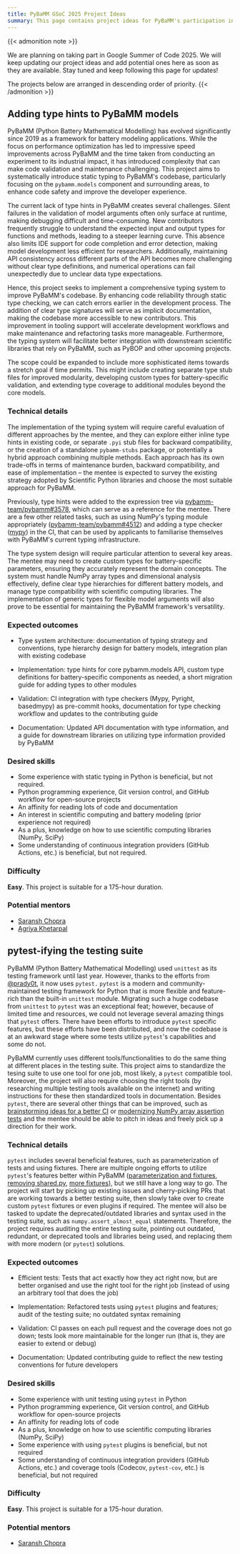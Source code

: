 ```yaml
---
title: PyBaMM GSoC 2025 Project Ideas
summary: This page contains project ideas for PyBaMM's participation in the Google Summer of Code program in 2025. These projects are intended to be suitable for students or professionals who are new to PyBaMM or to open-source software development in general, and wish to work on a project that will be beneficial to PyBaMM and its community.
---
```


{{< admonition note >}}

We are planning on taking part in Google Summer of Code 2025. We will keep updating our project ideas and add potential ones here as soon as they are available. Stay tuned and keep following this page for updates!

The projects below are arranged in descending order of priority.
{{< /admonition >}}

## Adding type hints to PyBaMM models

PyBaMM (Python Battery Mathematical Modelling) has evolved significantly since 2019 as a framework for battery modeling applications. While the focus on performance optimization has led to impressive speed improvements across PyBaMM and the time taken from conducting an experiment to its industrial impact, it has introduced complexity that can make code validation and maintenance challenging. This project aims to systematically introduce static typing to PyBaMM's codebase, particularly focusing on the `pybamm.models` component and surrounding areas, to enhance code safety and improve the developer experience.

The current lack of type hints in PyBaMM creates several challenges. Silent failures in the validation of model arguments often only surface at runtime, making debugging difficult and time-consuming. New contributors frequently struggle to understand the expected input and output types for functions and methods, leading to a steeper learning curve. This absence also limits IDE support for code completion and error detection, making model development less efficient for researchers. Additionally, maintaining API consistency across different parts of the API becomes more challenging without clear type definitions, and numerical operations can fail unexpectedly due to unclear data type expectations.

Hence, this project seeks to implement a comprehensive typing system to improve PyBaMM's codebase. By enhancing code reliability through static type checking, we can catch errors earlier in the development process. The addition of clear type signatures will serve as implicit documentation, making the codebase more accessible to new contributors. This improvement in tooling support will accelerate development workflows and make maintenance and refactoring tasks more manageable. Furthermore, the typing system will facilitate better integration with downstream scientific libraries that rely on PyBaMM, such as PyBOP and other upcoming projects.

The scope could be expanded to include more sophisticated items towards a stretch goal if time permits. This might include creating separate type stub files for improved modularity, developing custom types for battery-specific validation, and extending type coverage to additional modules beyond the core models.

### Technical details

The implementation of the typing system will require careful evaluation of different approaches by the mentee, and they can explore either inline type hints in existing code, or separate `.pyi` stub files for backward compatibility, or the creation of a standalone `pybamm-stubs` package, or potentially a hybrid approach combining multiple methods. Each approach has its own trade-offs in terms of maintenance burden, backward compatibility, and ease of implementation – the mentee is expected to survey the existing strategy adopted by Scientific Python libraries and choose the most suitable approach for PyBaMM.

Previously, type hints were added to the expression tree via [pybamm-team/pybamm#3578](https://github.com/pybamm-team/PyBaMM/issues/3578), which can serve as a reference for the mentee. There are a few other related tasks, such as using NumPy's typing module appropriately ([pybamm-team/pybamm#4512](https://github.com/pybamm-team/PyBaMM/issues/4512)) and adding a type checker ([mypy](https://mypy.readthedocs.io)) in the CI, that can be used by applicants to familiarise themselves with PyBaMM's current typing infrastructure.

The type system design will require particular attention to several key areas. The mentee may need to create custom types for battery-specific parameters, ensuring they accurately represent the domain concepts. The system must handle NumPy array types and dimensional analysis effectively, define clear type hierarchies for different battery models, and manage type compatibility with scientific computing libraries. The implementation of generic types for flexible model arguments will also prove to be essential for maintaining the PyBaMM framework's versatility.

### Expected outcomes

- Type system architecture: documentation of typing strategy and conventions, type hierarchy design for battery models, integration plan with existing codebase

- Implementation: type hints for core pybamm.models API, custom type definitions for battery-specific components as needed, a short migration guide for adding types to other modules

- Validation: CI integration with type checkers (Mypy, Pyright, basedmypy) as pre-commit hooks, documentation for type checking workflow and updates to the contributing guide

- Documentation: Updated API documentation with type information, and a guide for downstream libraries on utilizing type information provided by PyBaMM

### Desired skills

- Some experience with static typing in Python is beneficial, but not required.
- Python programming experience, Git version control, and GitHub workflow for open-source projects
- An affinity for reading lots of code and documentation
- An interest in scientific computing and battery modeling (prior experience not required)
- As a plus, knowledge on how to use scientific computing libraries (NumPy, SciPy)
- Some understanding of continuous integration providers (GitHub Actions, etc.) is beneficial, but not required.

### Difficulty

**Easy**. This project is suitable for a 175-hour duration.

### Potential mentors

* [Saransh Chopra](https://Saransh-cpp.github.io/)
* [Agriya Khetarpal](https://github.com/agriyakhetarpal/)

<!-- * [Valentin Sulzer](https://github.com/valentinsulzer)
* [Robert Timms](https://github.com/rtimms)
* [Arjun Verma](https://arjxnpy.vercel.app/)
* [Ferran Brosa Planella](https://www.brosaplanella.xyz/) -->

## pytest-ifying the testing suite

PyBaMM (Python Battery Mathematical Modelling) used `unittest` as its testing framework until last year. However, thanks to the efforts from [@prady0t](https://github.com/prady0t), it now uses `pytest.` `pytest` is a modern and community-maintained testing framework for Python that is more flexible and feature-rich than the built-in `unittest` module. Migrating such a huge codebase from `unittest` to `pytest` was an exceptional feat; however, because of limited time and resources, we could not leverage several amazing things that `pytest` offers. There have been efforts to introduce `pytest` specific features, but these efforts have been distributed, and now the codebase is at an awkward stage where some tests utilize `pytest`'s capabilities and some do not.

PyBaMM currently uses different tools/functionalities to do the same thing at different places in the testing suite. This project aims to standardize the tesing suite to use one tool for one job, most likely, a `pytest` compatible tool. Moreover, the project will also require choosing the right tools (by researching multiple testing tools available on the internet) and writing instructions for these then standardized tools in documentation. Besides `pytest`, there are several other things that can be improved, such as [brainstorming ideas for a better CI](https://github.com/pybamm-team/PyBaMM/issues/3662) or [modernizing NumPy array assertion tests](https://github.com/pybamm-team/PyBaMM/issues/4488) and the mentee should be able to pitch in ideas and freely pick up a direction for their work.

### Technical details

`pytest` includes several beneficial features, such as parameterization of tests and using fixtures. There are multiple ongoing efforts to utilize `pytest`'s features better within PyBaMM ([parameterization and fixtures](https://github.com/pybamm-team/PyBaMM/issues/4502), [removing shared.py](https://github.com/pybamm-team/PyBaMM/pull/4401), [more fixtures](https://github.com/pybamm-team/PyBaMM/issues/4837)), but we still have a long way to go. The project will start by picking up existing issues and cherry-picking PRs that are working towards a better testing suite, then slowly take over to create custom `pytest` fixtures or even plugins if required. The mentee will also be tasked to update the deprecated/outdated libraries and syntax used in the testing suite, such as `numpy.assert_almost_equal` statements. Therefore, the project requires auditing the entire testing suite, pointing out outdated, redundant, or deprecated tools and libraries being used, and replacing them with more modern (or `pytest`) solutions.

### Expected outcomes

- Efficient tests: Tests that act exactly how they act right now, but are better organised and use the right tool for the right job (instead of using an arbitrary tool that does the job)

- Implementation: Refactored tests using `pytest` plugins and features; audit of the testing suite; no outdated syntax remaining

- Validation: CI passes on each pull request and the coverage does not go down; tests look more maintainable for the longer run (that is, they are easier to extend or debug)

- Documentation: Updated contributing guide to reflect the new testing conventions for future developers

### Desired skills

- Some experience with unit testing using `pytest` in Python
- Python programming experience, Git version control, and GitHub workflow for open-source projects
- An affinity for reading lots of code
- As a plus, knowledge on how to use scientific computing libraries (NumPy, SciPy)
- Some experience with using `pytest` plugins is beneficial, but not required
- Some understanding of continuous integration providers (GitHub Actions, etc.) and coverage tools (Codecov, `pytest-cov`, etc.) is beneficial, but not required

### Difficulty

**Easy**. This project is suitable for a 175-hour duration.

### Potential mentors

* [Saransh Chopra](https://Saransh-cpp.github.io/)

<!-- * [Pradyot Ranjan](https://github.com/prady0t/)
* [Agriya Khetarpal](https://github.com/agriyakhetarpal/)
* [Valentin Sulzer](https://github.com/valentinsulzer)
* [Robert Timms](https://github.com/rtimms)
* [Arjun Verma](https://arjxnpy.vercel.app/)
* [Ferran Brosa Planella](https://www.brosaplanella.xyz/) -->

